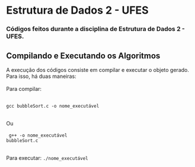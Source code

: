 # Estrutura de Dados 2 - UFES

<h3>
Códigos feitos durante a disciplina de Estrutura de Dados 2 - UFES.
</h3>

<h2> Compilando e Executando os Algoritmos </h2>
A execução dos códigos consiste em compilar e executar o objeto gerado. Para isso, há duas maneiras: <br /> <br />
Para compilar: <br /> <br />
<code>
gcc bubbleSort.c -o nome_executável 
</code>

<br /> 

Ou <br /> <br />
<code> g++ -o nome_executável bubbleSort.c</code>

<br />
Para executar:
<code>./nome_executável</code>